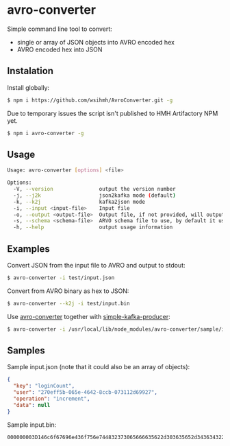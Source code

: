 # avro-converter

Simple command line tool to convert:
- single or array of JSON objects into AVRO encoded hex 
- AVRO encoded hex into JSON

## Instalation

Install globally:
```sh
$ npm i https://github.com/wsihmh/AvroConverter.git -g
```

Due to temporary issues the script isn't published to HMH Artifactory NPM yet.
```sh
$ npm i avro-converter -g
```

## Usage

```sh
Usage: avro-converter [options] <file>

Options:
  -V, --version               output the version number
  -j, --j2k                   json2kafka mode (default)
  -k, --k2j                   kafka2json mode
  -i, --input <input-file>    Input file
  -o, --output <output-file>  Output file, if not provided, will output to stdout
  -s, --schema <schema-file>  ARVO schema file to use, by default it uses calculated.behavior schema.
  -h, --help                  output usage information
```

## Examples

Convert JSON from the input file to AVRO and output to stdout:
```sh
$ avro-converter -i test/input.json
```

Convert from AVRO binary as hex to JSON:
```sh
$ avro-converter --k2j -i test/input.bin
```

Use [avro-converter](https://github.com/wsihmh/AvroConverter) together with [simple-kafka-producer](https://github.com/wsihmh/SimpleKafkaProducer):
```sh
$ avro-converter -i /usr/local/lib/node_modules/avro-converter/sample/input-2.json | simple-kafka-producer
```

## Samples
Sample input.json (note that it could also be an array of objects):
```json
{
  "key": "loginCount",
  "user": "270eff5b-065e-4642-8ccb-073112d69927",
  "operation": "increment",
  "data": null
}
```

Sample input.bin:
```
000000003D146c6f67696e436f756e744832373065666635622d303635652d343634322d386363622d3037333131326436393932370000
```